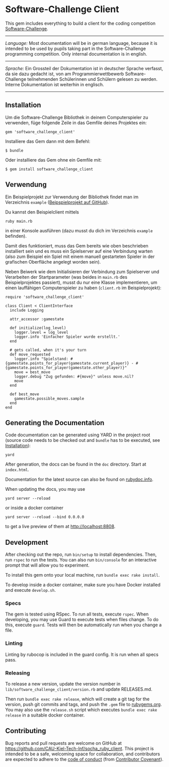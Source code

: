 # Software-Challenge Client

This gem includes everything to build a client for the coding
competition [Software-Challenge](http://www.software-challenge.de).

------------------------------------------------------------------------

_Language:_ Most documentation will be in german language, because it is intended
to be used by pupils taking part in the Software-Challenge programming
competition. Only internal documentation is in english.

------------------------------------------------------------------------

_Sprache:_ Ein Grossteil der Dokumentation ist in deutscher Sprache verfasst, da
sie dazu gedacht ist, von am Programmierwettbewerb Software-Challenge
teilnehmenden Schülerinnen und Schülern gelesen zu werden. Interne Dokumentation
ist weiterhin in englisch.

------------------------------------------------------------------------

## Installation

Um die Software-Challenge Bibliothek in deinem Computerspieler zu verwenden, füge folgende Zeile in das Gemfile deines Projektes ein:

    gem 'software_challenge_client'

Installiere das Gem dann mit dem Befehl:

    $ bundle

Oder installiere das Gem ohne ein Gemfile mit:

    $ gem install software_challenge_client

## Verwendung

Ein Beispielprojekt zur Verwendung der Bibliothek findet man im Verzeichnis `example` ([Beipspielprojekt auf GitHub](https://github.com/CAU-Kiel-Tech-Inf/socha_ruby_client/tree/master/example)).

Du kannst den Beispielclient mittels

    ruby main.rb

in einer Konsole ausführen (dazu musst du dich im Verzeichnis `example` befinden).

Damit dies funktioniert, muss das Gem bereits wie oben beschrieben installiert
sein und es muss ein Spielserver auf eine Verbindung warten (also zum Beispiel
ein Spiel mit einem manuell gestarteten Spieler in der grafischen Oberfläche
angelegt worden sein).

Neben Beiwerk wie dem Initialisieren der Verbindung zum Spielserver und
Verarbeiten der Startparameter (was beides in `main.rb` des Beispielprojektes
passiert), musst du nur eine Klasse implementieren, um einen lauffähigen
Computerspieler zu haben (`client.rb` im Beispielprojekt):

    require 'software_challenge_client'

    class Client < ClientInterface
      include Logging

      attr_accessor :gamestate

      def initialize(log_level)
        logger.level = log_level
        logger.info 'Einfacher Spieler wurde erstellt.'
      end

      # gets called, when it's your turn
      def move_requested
        logger.info "Spielstand: #{gamestate.points_for_player(gamestate.current_player)} - #{gamestate.points_for_player(gamestate.other_player)}"
        move = best_move
        logger.debug "Zug gefunden: #{move}" unless move.nil?
        move
      end

      def best_move
        gamestate.possible_moves.sample
      end
    end

## Generating the Documentation

Code documentation can be generated using YARD in the project root (source code
needs to be checked out and `bundle` has to be executed,
see [Installation](#installation)):

    yard

After generation, the docs can be found in the `doc` directory. Start at
`index.html`.

Documentation for the latest source can also be found
on
[rubydoc.info](http://www.rubydoc.info/github/CAU-Kiel-Tech-Inf/socha_ruby_client).

When updating the docs, you may use

    yard server --reload

or inside a docker container

    yard server --reload --bind 0.0.0.0

to get a live preview of them at [http://localhost:8808](http://localhost:8808).

## Development

After checking out the repo, run `bin/setup` to install
dependencies. Then, run `rspec` to run the tests. You can also
run `bin/console` for an interactive prompt that will allow you to
experiment.

To install this gem onto your local machine, run `bundle exec rake
install`.

To develop inside a docker container, make sure you have Docker installed and execute
`develop.sh`.

### Specs

The gem is tested using RSpec. To run all tests, execute `rspec`. When
developing, you may use Guard to execute tests when files change. To do this,
execute `guard`. Tests will then be automatically run when you change a file.

### Linting

Linting by rubocop is included in the guard config. It is run when all specs
pass.

### Releasing

To release a new version, update the version number in
`lib/software_challenge_client/version.rb` and update RELEASES.md.

Then run `bundle exec rake release`, which will create a git tag for the
version, push git commits and tags, and push the `.gem` file to
[rubygems.org](https://rubygems.org). You may also use the `release.sh` script
which executes `bundle exec rake release` in a suitable docker container.

## Contributing

Bug reports and pull requests are welcome on GitHub at
https://github.com/CAU-Kiel-Tech-Inf/socha_ruby_client. This project
is intended to be a safe, welcoming space for collaboration, and
contributors are expected to adhere to the
[code of conduct](CODE_OF_CONDUCT.md) (from
[Contributor Covenant](http://contributor-covenant.org)).
